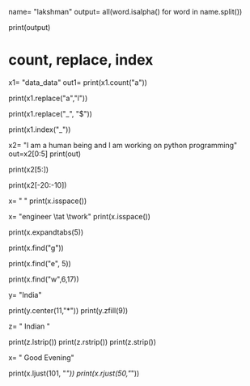 name= "lakshman"
output= all(word.isalpha() for word in name.split())

print(output)


# count, replace, index

x1= "data_data"
out1= print(x1.count("a"))

print(x1.replace("a","l"))

print(x1.replace("_", "$"))

print(x1.index("_"))

x2= "I am a human being and I am working on python programming"
out=x2[0:5]
print(out)

print(x2[5:])

print(x2[-20:-10])

x= " "
print(x.isspace())

x= "engineer \tat \twork"
print(x.isspace())

print(x.expandtabs(5))


print(x.find("g"))

print(x.find("e", 5))

print(x.find("w",6,17))

y= "India"

print(y.center(11,"*"))
print(y.zfill(9))

z= "               Indian     "

print(z.lstrip())
print(z.rstrip())
print(z.strip())


x= " Good Evening"

print(x.ljust(101, "*"))
print(x.rjust(50,"*"))

